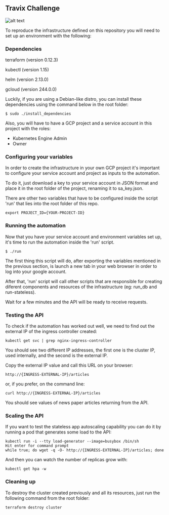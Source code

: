 ## Travix Challenge

![alt text](https://github.com/richard-ps/travix_challenge/blob/master/k8s.png?raw=true)

To reproduce the infrastructure defined on this repository you
will need to set up an environment with the following:

### Dependencies

terraform (version 0.12.3)

kubectl   (version 1.15)

helm      (version 2.13.0)

gcloud    (version 244.0.0)

Luckily, if you are using a Debian-like distro, you can install
these dependencies using the command below in the root folder:

`$ sudo ./install_dependencies`

Also, you will have to have a GCP project and a service account
in this project with the roles:

- Kubernetes Engine Admin
- Owner 

### Configuring your variables

In order to create the infrastructure in your own GCP project it's important to configure your service account and project as 
inputs to the automation. 

To do it, just download a key to your service account in JSON format and place it in the root folder of the project, renaming it to sa_key.json.

There are other two variables that have to be configured inside the script 'run' that lies into the root folder of this repo.

`export PROJECT_ID={YOUR-PROJECT-ID}`

### Running the automation

Now that you have your service account and environment variables set up, it's time to run the automation inside the 'run' script.

`$ ./run`

The first thing this script will do, after exporting the variables mentioned in the previous section, is launch a new tab in your web browser in order to log into your google account.

After that, 'run' script will call other scripts that are responsible for creating diferent components and resources of the infrastructure (eg: run_db and run-stateless).

Wait for a few minutes and the API will be ready to receive requests.

### Testing the API

To check if the automation has worked out well, we need to find out the external IP of the ingress controller created:

`kubectl get svc | grep nginx-ingress-controller`

You should see two different IP addresses, the first one is the cluster IP, used internally, and the second is the external IP.

Copy the external IP value and call this URL on your browser:

`http://{INGRESS-EXTERNAL-IP}/articles`

or, if you prefer, on the command line:

`curl http://{INGRESS-EXTERNAL-IP}/articles`

You should see values of news paper articles returning from the API.

### Scaling the API

If you want to test the stateless app autoscaling capability you
can do it by running a pod that generates some load to the API:

```
kubectl run -i --tty load-generator --image=busybox /bin/sh 
Hit enter for command prompt
while true; do wget -q -O- http://{INGRESS-EXTERNAL-IP}/articles; done
```

And then you can watch the number of replicas grow with:

`kubectl get hpa -w` 

### Cleaning up

To destroy the cluster created previously and all its resources,
just run the following command from the root folder:

`terraform destroy cluster`